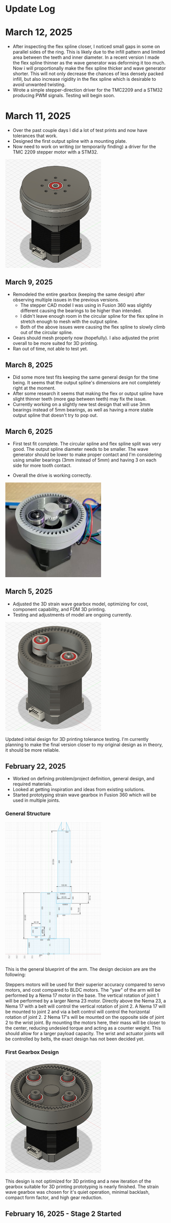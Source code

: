 # Update Log

# March 12, 2025

-   After inspecting the flex spline closer, I noticed small gaps in some on parallel sides of the ring. This is likely due to the infill pattern and limited area between the teeth and inner diameter. In a recent version I made the flex spline thinner as the wave generator was deforming it too much. Now i will proportionally make the flex spline thicker and wave generator shorter. This will not only decrease the chances of less densely packed infill, but also increase rigidity in the flex spline which is desirable to avoid unwanted twisting.
-   Wrote a simple stepper-direction driver for the TMC2209 and a STM32 producing PWM signals. Testing will begin soon.

# March 11, 2025

-   Over the past couple days I did a lot of test prints and now have tolerances that work.
-   Designed the first output spline with a mounting plate.
-   Now need to work on writing (or temporarily finding) a driver for the TMC 2209 stepper motor with a STM32.

<img src="./docs/march11-2025-firstplate.jpg" style="width: 300px" alt="assembly with mounting plate"/>

## March 9, 2025

-   Remodeled the entire gearbox (keeping the same design) after observing multiple issues in the previous versions.
    -   The stepper CAD model I was using in Fusion 360 was slightly different causing the bearings to be higher than intended.
    -   I didn't leave enough room in the circular spline for the flex spline in stretch enough to mesh with the output spline.
    -   Both of the above issues were causing the flex spline to slowly climb out of the circular spline.
-   Gears should mesh properly now (hopefully). I also adjusted the print overall to be more suited for 3D printing.
-   Ran out of time, not able to test yet.

## March 8, 2025

-   Did some more test fits keeping the same general design for the time being. It seems that the output spline's dimensions are not completely right at the moment.
-   After some research it seems that making the flex or output spline have slight thinner teeth (more gap between teeth) may fix the issue.
-   Currently working on a slightly new test design that will use 3mm bearings instead of 5mm bearings, as well as having a more stable output spline that doesn't try to pop out.

## March 6, 2025

-   First test fit complete. The circular spline and flex spline split was very good. The output spline diameter needs to be smaller. The wave generator should be lower to make proper contact and I'm considering using smaller bearings (3mm instead of 5mm) and having 3 on each side for more tooth contact.

-   Overall the drive is working correctly.

<img src="./docs/march06-2025-firstprint.jpg" style="width: 300px" alt="first picture"/>

## March 5, 2025

-   Adjusted the 3D strain wave gearbox model, optimizing for cost, component capability, and FDM 3D printing.
-   Testing and adjustments of model are ongoing currently.

<img src="./docs/march05-2025-strain-wave-firstprint.jpg" style="width: 300px" alt="first print"/>

Updated initial design for 3D printing tolerance testing. I'm currently planning to make the final version closer to my original design as in theory, it should be more reliable.

## February 22, 2025

-   Worked on defining problem/project definition, general design, and required materials.
-   Looked at getting inspiration and ideas from existing solutions.
-   Started prototyping strain wave gearbox in Fusion 360 which will be used in multiple joints.

### General Structure

<img src="./docs/feb22-2025-general-structure.jpg" style="width: 300px" alt="general structure"/>

This is the general blueprint of the arm. The design decision are are the following:

Steppers motors will be used for their superior accuracy compared to servo motors, and cost compared to BLDC motors. The "yaw" of the arm will be performed by a Nema 17 motor in the base. The vertical rotation of joint 1 will be performed by a larger Nema 23 motor. Directly above the Nema 23, a Nema 17 with a belt will control the vertical rotation of joint 2. A Nema 17 will be mounted to joint 2 and via a belt control will control the horizontal rotation of joint 2. 2 Nema 17's will be mounted on the opposite side of joint 2 to the wrist joint. By mounting the motors here, their mass will be closer to the center, reducing undesied torque and acting as a counter weight. This should allow for a larger payload capacity. The wrist and actuator joints will be controlled by belts, the exact design has not been decided yet.

### First Gearbox Design

<img src="./docs/feb22-2025-strainwave-prototype.jpg" style="width: 300px" alt="first strain wave gearbox design"/>

This design is not optimized for 3D printing and a new iteration of the gearbox suitable for 3D printing prototyping is nearly finished. The strain wave gearbox was chosen for it's quiet operation, minimal backlash, compact form factor, and high gear reduction.

## February 16, 2025 - Stage 2 Started
